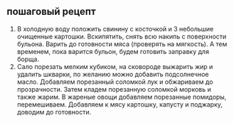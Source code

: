 ## пошаговый рецепт
1. В холодную воду положить свинину с косточкой и 3 небольшие очищенные картошки. Вскипятить, снять всю накипь с поверхности бульона. Варить до готовности мяса (проверять на мягкость). А тем временем, пока варится бульон, будем готовить заправку для борща.
2. Сало порезать мелким кубиком, на сковороде выжарить жир и удалить шкварки, по желанию можно добавить подсолнечное масло. Добавляем порезанный соломкой лук и обжариваем до прозрачности. Затем кладем порезанную соломкой морковь и также жарим. В жареные овощи добавляем порезанные помидоры, перемешиваем.
Добавляем к мясу картошку, капусту и поджарку, доводим до готовности.